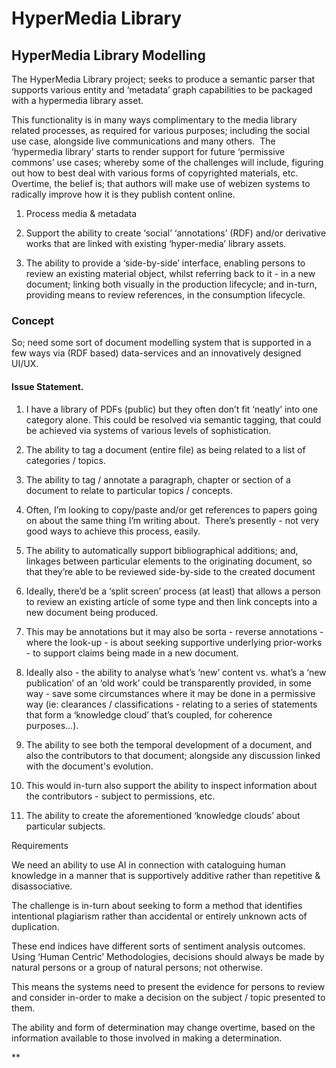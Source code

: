 # HyperMedia Library

## HyperMedia Library Modelling

The HyperMedia Library project; seeks to produce a semantic parser that supports various entity and ‘metadata’ graph capabilities to be packaged with a hypermedia library asset.  
  
This functionality is in many ways complimentary to the media library related processes, as required for various purposes; including the social use case, alongside live communications and many others.  The ‘hypermedia library’ starts to render support for future ‘permissive commons’ use cases; whereby some of the challenges will include, figuring out how to best deal with various forms of copyrighted materials, etc.  Overtime, the belief is; that authors will make use of webizen systems to radically improve how it is they publish content online.

1.  Process media & metadata
    
2.  Support the ability to create ‘social’ ‘annotations’ (RDF) and/or derivative works that are linked with existing ‘hyper-media’ library assets. 
    
3.  The ability to provide a ‘side-by-side’ interface, enabling persons to review an existing material object, whilst referring back to it - in a new document; linking both visually in the production lifecycle; and in-turn, providing means to review references, in the consumption lifecycle.   

### Concept

So; need some sort of document modelling system that is supported in a few ways via (RDF based) data-services and an innovatively designed UI/UX.  

#### Issue Statement.

1.  I have a library of PDFs (public) but they often don’t fit ‘neatly’ into one category alone. This could be resolved via semantic tagging, that could be achieved via systems of various levels of sophistication.

1.  The ability to tag a document (entire file) as being related to a list of categories / topics. 
    
2.  The ability to tag / annotate a paragraph, chapter or section of a document to relate to particular topics / concepts.
    

3.  Often, I’m looking to copy/paste and/or get references to papers going on about the same thing I’m writing about.  There’s presently - not very good ways to achieve this process, easily.
    

1.  The ability to automatically support bibliographical additions; and, linkages between particular elements to the originating document, so that they’re able to be reviewed side-by-side to the created document
    

5.  Ideally, there’d be a ‘split screen’ process (at least) that allows a person to review an existing article of some type and then link concepts into a new document being produced.  
    

1.  This may be annotations but it may also be sorta - reverse annotations - where the look-up - is about seeking supportive underlying prior-works - to support claims being made in a new document.
    

7.  Ideally also - the ability to analyse what’s ‘new’ content vs. what’s a ‘new publication’ of an ‘old work’ could be transparently provided, in some way - save some circumstances where it may be done in a permissive way (ie: clearances / classifications - relating to a series of statements that form a ‘knowledge cloud’ that’s coupled, for coherence purposes...).
    
8.  The ability to see both the temporal development of a document, and also the contributors to that document; alongside any discussion linked with the document's evolution. 
    

1.  This would in-turn also support the ability to inspect information about the contributors - subject to permissions, etc. 
    

10.  The ability to create the aforementioned ‘knowledge clouds’ about particular subjects. 
    

Requirements

We need an ability to use AI in connection with cataloguing human knowledge in a manner that is supportively additive rather than repetitive & disassociative.   

The challenge is in-turn about seeking to form a method that identifies intentional plagiarism rather than accidental or entirely unknown acts of duplication.  

These end indices have different sorts of sentiment analysis outcomes.  Using ‘Human Centric’ Methodologies, decisions should always be made by natural persons or a group of natural persons; not otherwise.  

This means the systems need to present the evidence for persons to review and consider in-order to make a decision on the subject / topic presented to them.  

The ability and form of determination may change overtime, based on the information available to those involved in making a determination.

**